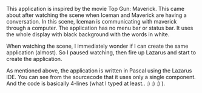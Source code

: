 This application is inspired by the movie Top Gun: Maverick. This came about
after watching the scene when Iceman and Maverick are having a conversation. In
this scene, Iceman is communicating with maverick through a computer. The
application has no menu bar or status bar. It uses the whole display with black
background with the words in white. 

When watching the scene, I immediately wonder if I can create the same
application (almost). So I paused watching, then fire up Lazarus and start to
create the application.

As mentioned above, the application is written in Pascal using the Lazarus IDE.
You can see from the sourcecode that it uses only a single component. And the
code is basically 4-lines (what I typed at least.. :) :) :) ).

